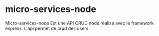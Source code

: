 # micro-services-node
Micro-services-node Est une API CRUD node réalisé avec le framework express. L'api permet de crud des users.
